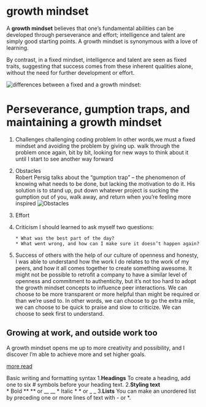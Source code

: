 # growth mindset
A **growth mindset** believes that one’s fundamental abilities can be developed through perseverance and effort; intelligence and talent are simply good starting points. A growth mindset is synonymous with a love of learning.

By contrast, in a fixed mindset, intelligence and talent are seen as fixed traits, suggesting that success comes from these inherent qualities alone, without the need for further development or effort.

![differences between a fixed and a growth mindset:](https://i.pinimg.com/originals/35/10/52/35105289770cfe2d841493707b37508a.jpg)
# Perseverance, gumption traps, and maintaining a growth mindset #
1. Challenges
challenging coding problem In other words,we must a fixed mindset and avoiding the problem by giving up.
walk through the problem once again, bit by bit, looking for new ways to think about it until I start to see another way forward
2. Obstacles  
    Robert Persig talks about the “gumption trap” – the phenomenon of knowing what needs to be done, but lacking the motivation to do it. His solution is to stand       up, put down whatever project is sucking the gumption out of you, walk away, and return when you’re feeling more inspired
     ![Obstacles ](https://angelamcvslp.files.wordpress.com/2018/09/growth-mindset.png?w=849&h=312&crop=1)
3. Effort

4. Criticism
    I should learned to ask myself two questions:

       * What was the best part of the day?
       * What went wrong, and how can I make sure it doesn’t happen again?
5. Success of others
    with the help of our culture of openness and honesty, I was able to understand how the work I do relates to the work of my peers, and how it all comes together         to create something awesome.
    It might not be possible to retrofit a company to have a similar level of openness and commitment to authenticity, but it’s not too hard to adopt the growth mindset concepts to influence peer interactions. We can choose to be more transparent or more helpful than might be required or than we’re used to. In other words, we can choose to go the extra mile, we can choose to be quick to praise and slow to criticize. We can choose to seek first to understand.
## Growing at work, and outside work too ##
 A growth mindset opens me up to more creativity and possibility, and I discover I’m able to achieve more and set higher goals.

[more read](https://www.atlassian.com/blog/inside-atlassian/growth-mindset)


Basic writing and formatting syntax
1.**Headings**
   To create a heading, add one to six # symbols before your heading text.
2.**Styling text**  
    * Bold	** ** or __ __
    * Italic	* * or _ _
3.**Lists**
   You can make an unordered list by preceding one or more lines of text with - or *.

